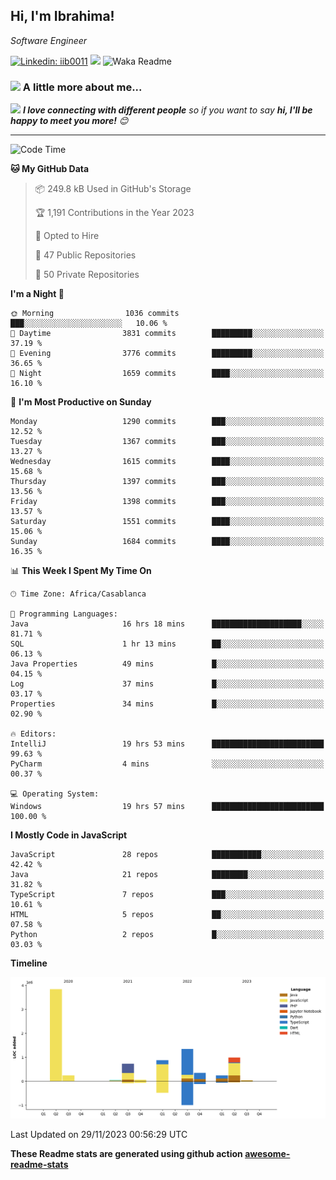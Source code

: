 <h2>Hi, I'm Ibrahima! </h2>
<p><em>Software Engineer 
</em></p>


[![Linkedin: iib0011](https://img.shields.io/badge/-iib0011-blue?style=flat-square&logo=Linkedin&logoColor=white&link=https://www.linkedin.com/in/iib0011/)](https://www.linkedin.com/in/iib0011/)
![](https://visitor-badge.glitch.me/badge?page_id=iib0011)
![Waka Readme](https://github.com/iib0011/iib0011/workflows/Waka%20Readme/badge.svg)


### <img src="https://media.giphy.com/media/VgCDAzcKvsR6OM0uWg/giphy.gif" width="50"> A little more about me...  


<img src="https://media.giphy.com/media/LnQjpWaON8nhr21vNW/giphy.gif" width="60"> <em><b>I love connecting with different people</b> so if you want to say <b>hi, I'll be happy to meet you more!</b> 😊</em>

---
<!--START_SECTION:waka-->
![Code Time](http://img.shields.io/badge/Code%20Time-2%2C714%20hrs%204%20mins-blue)

**🐱 My GitHub Data** 

> 📦 249.8 kB Used in GitHub's Storage 
 > 
> 🏆 1,191 Contributions in the Year 2023
 > 
> 💼 Opted to Hire
 > 
> 📜 47 Public Repositories 
 > 
> 🔑 50 Private Repositories 
 > 
**I'm a Night 🦉** 

```text
🌞 Morning                1036 commits        ███░░░░░░░░░░░░░░░░░░░░░░   10.06 % 
🌆 Daytime                3831 commits        █████████░░░░░░░░░░░░░░░░   37.19 % 
🌃 Evening                3776 commits        █████████░░░░░░░░░░░░░░░░   36.65 % 
🌙 Night                  1659 commits        ████░░░░░░░░░░░░░░░░░░░░░   16.10 % 
```
📅 **I'm Most Productive on Sunday** 

```text
Monday                   1290 commits        ███░░░░░░░░░░░░░░░░░░░░░░   12.52 % 
Tuesday                  1367 commits        ███░░░░░░░░░░░░░░░░░░░░░░   13.27 % 
Wednesday                1615 commits        ████░░░░░░░░░░░░░░░░░░░░░   15.68 % 
Thursday                 1397 commits        ███░░░░░░░░░░░░░░░░░░░░░░   13.56 % 
Friday                   1398 commits        ███░░░░░░░░░░░░░░░░░░░░░░   13.57 % 
Saturday                 1551 commits        ████░░░░░░░░░░░░░░░░░░░░░   15.06 % 
Sunday                   1684 commits        ████░░░░░░░░░░░░░░░░░░░░░   16.35 % 
```


📊 **This Week I Spent My Time On** 

```text
🕑︎ Time Zone: Africa/Casablanca

💬 Programming Languages: 
Java                     16 hrs 18 mins      ████████████████████░░░░░   81.71 % 
SQL                      1 hr 13 mins        ██░░░░░░░░░░░░░░░░░░░░░░░   06.13 % 
Java Properties          49 mins             █░░░░░░░░░░░░░░░░░░░░░░░░   04.15 % 
Log                      37 mins             █░░░░░░░░░░░░░░░░░░░░░░░░   03.17 % 
Properties               34 mins             █░░░░░░░░░░░░░░░░░░░░░░░░   02.90 % 

🔥 Editors: 
IntelliJ                 19 hrs 53 mins      █████████████████████████   99.63 % 
PyCharm                  4 mins              ░░░░░░░░░░░░░░░░░░░░░░░░░   00.37 % 

💻 Operating System: 
Windows                  19 hrs 57 mins      █████████████████████████   100.00 % 
```

**I Mostly Code in JavaScript** 

```text
JavaScript               28 repos            ███████████░░░░░░░░░░░░░░   42.42 % 
Java                     21 repos            ████████░░░░░░░░░░░░░░░░░   31.82 % 
TypeScript               7 repos             ███░░░░░░░░░░░░░░░░░░░░░░   10.61 % 
HTML                     5 repos             ██░░░░░░░░░░░░░░░░░░░░░░░   07.58 % 
Python                   2 repos             █░░░░░░░░░░░░░░░░░░░░░░░░   03.03 % 
```



**Timeline**

![Lines of Code chart](https://raw.githubusercontent.com/iib0011/iib0011/master/assets/bar_graph.png)


 Last Updated on 29/11/2023 00:56:29 UTC
<!--END_SECTION:waka-->

**These Readme stats are generated using github action [awesome-readme-stats](https://github.com/iib0011/waka-readme-stats)**

